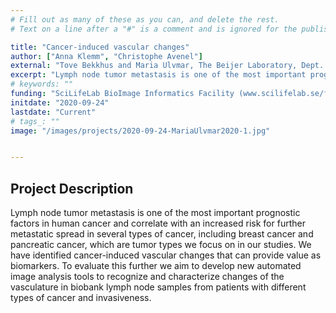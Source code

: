 ```yaml
---
# Fill out as many of these as you can, and delete the rest.
# Text on a line after a "#" is a comment and is ignored for the published page.

title: "Cancer-induced vascular changes"
author: ["Anna Klemm", "Christophe Avenel"]
external: "Tove Bekkhus and Maria Ulvmar, The Beijer Laboratory, Dept. Immunology, Genetics and Pathology"
excerpt: "Lymph node tumor metastasis is one of the most important prognostic factors in human cancer and correlate with an increased risk for further metastatic spread in several types of cancer, including breast cancer and pancreatic cancer, which are tumor types we focus on in our studies. We have identified cancer-induced vascular changes that can provide value as biomarkers. To evaluate this further we aim to develop new automated image analysis tools to recognize and characterize changes of the vasculature in biobank lymph node samples from patients with different types of cancer and invasiveness."
# keywords: ""
funding: "SciLifeLab BioImage Informatics Facility (www.scilifelab.se/facilities/bioimage-informatics)"
initdate: "2020-09-24"
lastdate: "Current"
# tags_: ""
image: "/images/projects/2020-09-24-MariaUlvmar2020-1.jpg"


---
```


## Project Description
Lymph node tumor metastasis is one of the most important prognostic factors in human cancer and correlate with an increased risk for further metastatic spread in several types of cancer, including breast cancer and pancreatic cancer, which are tumor types we focus on in our studies. We have identified cancer-induced vascular changes that can provide value as biomarkers. To evaluate this further we aim to develop new automated image analysis tools to recognize and characterize changes of the vasculature in biobank lymph node samples from patients with different types of cancer and invasiveness.
